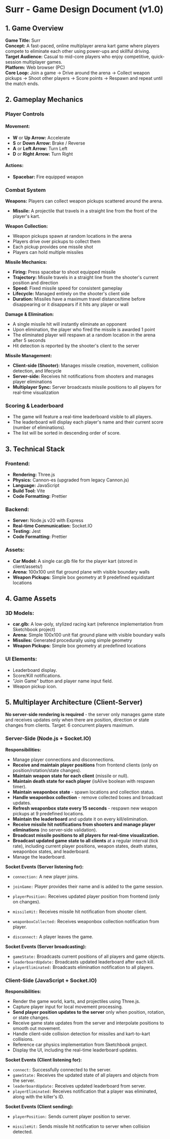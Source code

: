 # Surr - Game Design Document (v1.0)

## 1. Game Overview

**Game Title:** Surr  
**Concept:** A fast-paced, online multiplayer arena kart game where players compete to eliminate each other using power-ups and skillful driving.
**Target Audience:** Casual to mid-core players who enjoy competitive, quick-session multiplayer games.  
**Platform:** Web browser (PC)  
**Core Loop:** Join a game → Drive around the arena → Collect weapon pickups → Shoot other players → Score points → Respawn and repeat until the match ends.

## 2. Gameplay Mechanics

### Player Controls

#### Movement:
- **W** or **Up Arrow:** Accelerate
- **S** or **Down Arrow:** Brake / Reverse
- **A** or **Left Arrow:** Turn Left
- **D** or **Right Arrow:** Turn Right

#### Actions:
- **Spacebar:** Fire equipped weapon

### Combat System

**Weapons:** Players can collect weapon pickups scattered around the arena.
- **Missile:** A projectile that travels in a straight line from the front of the player's kart.

**Weapon Collection:**
- Weapon pickups spawn at random locations in the arena
- Players drive over pickups to collect them
- Each pickup provides one missile shot
- Players can hold multiple missiles

**Missile Mechanics:**
- **Firing:** Press spacebar to shoot equipped missile
- **Trajectory:** Missile travels in a straight line from the shooter's current position and direction
- **Speed:** Fixed missile speed for consistent gameplay
- **Lifecycle:** Managed entirely on the shooter's client side
- **Duration:** Missiles have a maximum travel distance/time before disappearing or it disappears if it hits any player or wall 

**Damage & Elimination:**
- A single missile hit will instantly eliminate an opponent
- Upon elimination, the player who fired the missile is awarded 1 point
- The eliminated player will respawn at a random location in the arena after 5 seconds
- Hit detection is reported by the shooter's client to the server

**Missile Management:**
- **Client-side (Shooter):** Manages missile creation, movement, collision detection, and lifecycle
- **Server-side:** Receives hit notifications from shooters and manages player eliminations
- **Multiplayer Sync:** Server broadcasts missile positions to all players for real-time visualization

### Scoring & Leaderboard

- The game will feature a real-time leaderboard visible to all players.
- The leaderboard will display each player's name and their current score (number of eliminations).
- The list will be sorted in descending order of score.

## 3. Technical Stack

### Frontend:
- **Rendering:** Three.js
- **Physics:** Cannon-es (upgraded from legacy Cannon.js)
- **Language:** JavaScript
- **Build Tool:** Vite
- **Code Formatting:** Prettier

### Backend:
- **Server:** Node.js v20 with Express
- **Real-time Communication:** Socket.IO
- **Testing:** Jest
- **Code Formatting:** Prettier

### Assets:
- **Car Model:** A single car.glb file for the player kart (stored in client/assets/)
- **Arena:** 100x100 unit flat ground plane with visible boundary walls
- **Weapon Pickups:** Simple box geometry at 9 predefined equidistant locations

## 4. Game Assets

### 3D Models:
- **car.glb:** A low-poly, stylized racing kart (reference implementation from Sketchbook project)
- **Arena:** Simple 100x100 unit flat ground plane with visible boundary walls
- **Missiles:** Generated procedurally using simple geometry
- **Weapon Pickups:** Simple box geometry at predefined locations 

### UI Elements:
- Leaderboard display.
- Score/Kill notifications.
- "Join Game" button and player name input field.
- Weapon pickup icon.

## 5. Multiplayer Architecture (Client-Server)

**No server-side rendering is required** - the server only manages game state and receives updates only when there are position, direction or state changes from clients. Target: 6 concurrent players maximum. 

### Server-Side (Node.js + Socket.IO)

**Responsibilities:**
- Manage player connections and disconnections.
- **Receive and maintain player positions** from frontend clients (only on position/rotation/state changes).
- **Maintain weapon state for each client** (missile or null).
- **Maintain death state for each player** (isAlive boolean with respawn timer).
- **Maintain weaponbox state** - spawn locations and collection status.
- **Handle weaponbox collection** - remove collected boxes and broadcast updates.
- **Refresh weaponbox state every 15 seconds** - respawn new weapon pickups at 9 predefined locations.
- **Maintain the leaderboard** and update it on every kill/elimination.
- **Receive missile hit notifications from shooters and manage player eliminations** (no server-side validation).
- **Broadcast missile positions to all players for real-time visualization.**
- **Broadcast updated game state to all clients** at a regular interval (tick rate), including current player positions, weapon states, death states, weaponbox states, and leaderboard.
- Manage the leaderboard.

**Socket Events (Server listening for):**
- `connection:` A new player joins.
- `joinGame:` Player provides their name and is added to the game session.

- `playerPosition:` Receives updated player position from frontend (only on changes).
- `missileHit:` Receives missile hit notification from shooter client.
- `weaponboxCollected:` Receives weaponbox collection notification from player.
- `disconnect:` A player leaves the game.

**Socket Events (Server broadcasting):**
- `gameState:` Broadcasts current positions of all players and game objects.
- `leaderboardUpdate:` Broadcasts updated leaderboard after each kill.
- `playerEliminated:` Broadcasts elimination notification to all players.

### Client-Side (JavaScript + Socket.IO)

**Responsibilities:**
- Render the game world, karts, and projectiles using Three.js.
- Capture player input for local movement processing.
- **Send player position updates to the server** only when position, rotation, or state changes.
- Receive game state updates from the server and interpolate positions to smooth out movement.
- Handle client-side collision detection for missiles and kart-to-kart collisions.
- Reference car physics implementation from Sketchbook project.
- Display the UI, including the real-time leaderboard updates.

**Socket Events (Client listening for):**
- `connect:` Successfully connected to the server.
- `gameState:` Receives the updated state of all players and objects from the server.
- `leaderboardUpdate:` Receives updated leaderboard from server.
- `playerEliminated:` Receives notification that a player was eliminated, along with the killer's ID.

**Socket Events (Client sending):**
- `playerPosition:` Sends current player position to server.

- `missileHit:` Sends missile hit notification to server when collision detected.

